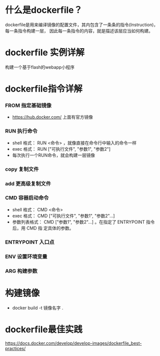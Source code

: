 # 什么是dockerfile？
dockerfile是用来编译镜像的配置文件，其内包含了一条条的指令(Instruction)，每一条指令构建一层， 因此每一条指令的内容，就是描述该层应当如何构建。

# dockerfile 实例详解
构建一个基于flash的webapp小程序

# dockerfile指令详解
### FROM 指定基础镜像
- https://hub.docker.com/ 上面有官方镜像
### RUN 执行命令
- shell 格式： RUN <命令> ，就像直接在命令行中输入的命令一样
- exec 格式： RUN ["可执行文件", "参数1", "参数2"]
- 每次执行一个RUN命令，就会构建一层镜像
### copy 复制文件
### add 更高级复制文件
### CMD 容器启动命令
- shell 格式： CMD <命令>
- exec 格式： CMD ["可执行文件", "参数1", "参数2"...] 
- 参数列表格式： CMD ["参数1", "参数2"...] 。在指定了 ENTRYPOINT 指令后，用 CMD 指 定具体的参数。
### ENTRYPOINT 入口点
### ENV 设置环境变量
### ARG 构建参数

# 构建镜像
- docker build -t 镜像名字 .


# dockerfile最佳实践
https://docs.docker.com/develop/develop-images/dockerfile_best-practices/